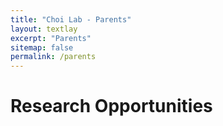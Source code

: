 ```yaml
---
title: "Choi Lab - Parents"
layout: textlay
excerpt: "Parents"
sitemap: false
permalink: /parents
---
```


# Research Opportunities
